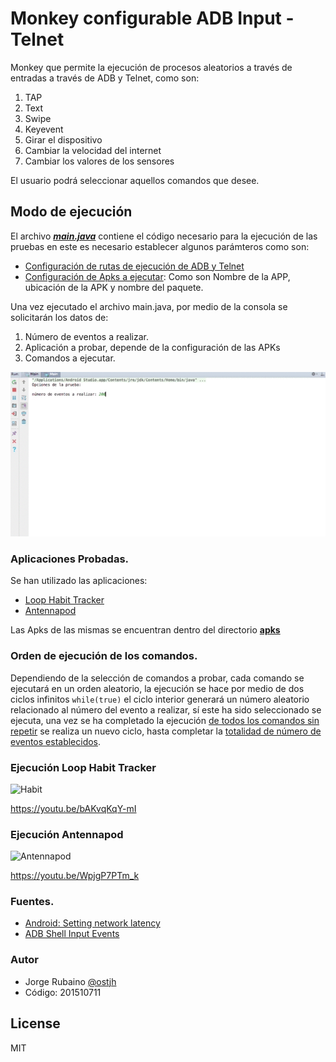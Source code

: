 # Monkey configurable ADB Input - Telnet

Monkey que permite la ejecución de procesos aleatorios a través de entradas a través de ADB y Telnet, como son:

1. TAP
2. Text
3. Swipe
4. Keyevent
5. Girar el dispositivo
6. Cambiar la velocidad del internet
7. Cambiar los valores de los sensores

El usuario podrá seleccionar aquellos comandos que desee.

## Modo de ejecución

El archivo ***[main.java]*** contiene el código necesario para la ejecución de las pruebas en este es necesario establecer algunos parámteros como son:

* [Configuración de rutas de ejecución de ADB y Telnet]
* [Configuración de Apks a ejecutar]: Como son Nombre de la APP, ubicación de la APK y nombre del paquete.

Una vez ejecutado el archivo main.java, por medio de la consola se solicitarán los datos de:

1. Número de eventos a realizar.
2. Aplicación a probar, depende de la configuración de las APKs
3. Comandos a ejecutar.

![commands](https://github.com/jhrubiano10/Taller_07_MISO_4208_ADB_Input_Telnet_Espresso/blob/master/ADB_Input_Telnet/img/comandos.gif?raw=true)

### Aplicaciones Probadas.

Se han utilizado las aplicaciones:

* [Loop Habit Tracker]
* [Antennapod]

Las Apks de las mismas se encuentran dentro del directorio **[apks]**

### Orden de ejecución de los comandos.

Dependiendo de la selección de comandos a probar, cada comando se ejecutará en un orden aleatorio, la ejecución se hace por medio de dos ciclos infinitos ```while(true)``` el ciclo interior generará un número aleatorio relacionado al número del evento a realizar, sí este ha sido seleccionado se ejecuta, una vez se ha completado la ejecución [de todos los comandos sin repetir] se realiza un nuevo ciclo, hasta completar la [totalidad de número de eventos establecidos].

### Ejecución Loop Habit Tracker

![Habit](https://github.com/jhrubiano10/Taller_07_MISO_4208_ADB_Input_Telnet_Espresso/blob/master/ADB_Input_Telnet/img/habitos_gif.gif?raw=true)

https://youtu.be/bAKvqKqY-mI


### Ejecución Antennapod

![Antennapod](https://github.com/jhrubiano10/Taller_07_MISO_4208_ADB_Input_Telnet_Espresso/blob/master/ADB_Input_Telnet/img/antennaPod_gif.gif?raw=true)

https://youtu.be/WpjgP7PTm_k


### Fuentes.

* [Android: Setting network latency]
* [ADB Shell Input Events]



### Autor
* Jorge Rubaino [@ostjh]
* Código: 201510711

License
----
MIT

[@ostjh]:https://twitter.com/ostjh
[main.java]:https://github.com/jhrubiano10/Taller_07_MISO_4208_ADB_Input_Telnet_Espresso/blob/master/ADB_Input_Telnet/main.java
[Configuración de rutas de ejecución de ADB y Telnet]:https://github.com/jhrubiano10/Taller_07_MISO_4208_ADB_Input_Telnet_Espresso/blob/master/ADB_Input_Telnet/main.java#L15
[Configuración de Apks a ejecutar]:https://github.com/jhrubiano10/Taller_07_MISO_4208_ADB_Input_Telnet_Espresso/blob/master/ADB_Input_Telnet/main.java#L67
[de todos los comandos sin repetir]:https://github.com/jhrubiano10/Taller_07_MISO_4208_ADB_Input_Telnet_Espresso/blob/master/ADB_Input_Telnet/main.java#L198
[Android: Setting network latency]:https://newfivefour.com/android-adb-network-latency.html
[ADB Shell Input Events]:https://stackoverflow.com/a/8483797
[Loop Habit Tracker]:https://github.com/iSoron/uhabits
[Antennapod]:https://f-droid.org/packages/de.danoeh.antennapod/
[apks]:https://github.com/jhrubiano10/Taller_07_MISO_4208_ADB_Input_Telnet_Espresso/tree/master/ADB_Input_Telnet/apks
[totalidad de número de eventos establecidos]:https://github.com/jhrubiano10/Taller_07_MISO_4208_ADB_Input_Telnet_Espresso/blob/master/ADB_Input_Telnet/main.java#L271
